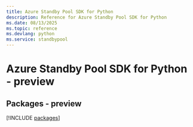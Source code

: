 ```yaml
---
title: Azure Standby Pool SDK for Python
description: Reference for Azure Standby Pool SDK for Python
ms.date: 08/13/2025
ms.topic: reference
ms.devlang: python
ms.service: standbypool
---
```

# Azure Standby Pool SDK for Python - preview
## Packages - preview
[!INCLUDE [packages](standby-pool-index.md)]